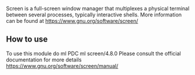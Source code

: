 Screen is a full-screen window manager that multiplexes a physical terminal between several processes, typically interactive shells.
More information can be found at
https://www.gnu.org/software/screen/

## How to use

To use this module do
ml PDC
ml screen/4.8.0
Please consult the official documentation for more details
https://www.gnu.org/software/screen/manual/
